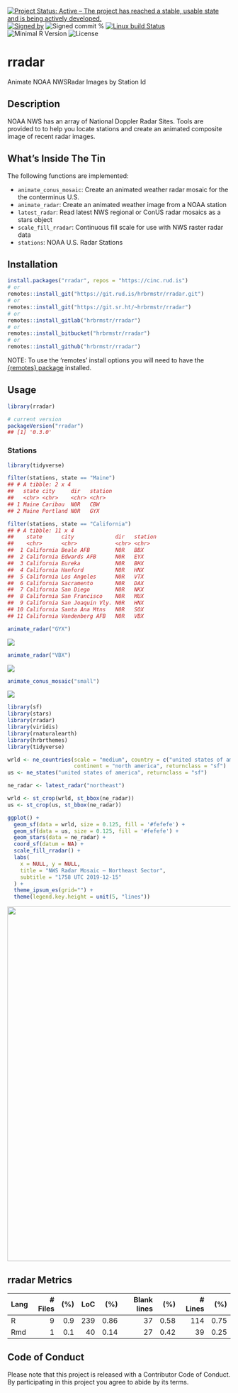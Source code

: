 
[![Project Status: Active – The project has reached a stable, usable
state and is being actively
developed.](https://www.repostatus.org/badges/latest/active.svg)](https://www.repostatus.org/#active)
[![Signed
by](https://img.shields.io/badge/Keybase-Verified-brightgreen.svg)](https://keybase.io/hrbrmstr)
![Signed commit
%](https://img.shields.io/badge/Signed_Commits-100%25-lightgrey.svg)
[![Linux build
Status](https://travis-ci.org/hrbrmstr/rradar.svg?branch=master)](https://travis-ci.org/hrbrmstr/rradar)  
![Minimal R
Version](https://img.shields.io/badge/R%3E%3D-3.2.0-blue.svg)
![License](https://img.shields.io/badge/License-MIT-blue.svg)

# rradar

Animate NOAA NWSRadar Images by Station Id

## Description

NOAA NWS has an array of National Doppler Radar Sites. Tools are
provided to to help you locate stations and create an animated composite
image of recent radar images.

## What’s Inside The Tin

The following functions are implemented:

  - `animate_conus_mosaic`: Create an animated weather radar mosaic for
    the the conterminus U.S.
  - `animate_radar`: Create an animated weather image from a NOAA
    station
  - `latest_radar`: Read latest NWS regional or ConUS radar mosaics as a
    stars object
  - `scale_fill_rradar`: Continuous fill scale for use with NWS raster
    radar data
  - `stations`: NOAA U.S. Radar Stations

## Installation

``` r
install.packages("rradar", repos = "https://cinc.rud.is")
# or
remotes::install_git("https://git.rud.is/hrbrmstr/rradar.git")
# or
remotes::install_git("https://git.sr.ht/~hrbrmstr/rradar")
# or
remotes::install_gitlab("hrbrmstr/rradar")
# or
remotes::install_bitbucket("hrbrmstr/rradar")
# or
remotes::install_github("hrbrmstr/rradar")
```

NOTE: To use the ‘remotes’ install options you will need to have the
[{remotes} package](https://github.com/r-lib/remotes) installed.

## Usage

``` r
library(rradar)

# current version
packageVersion("rradar")
## [1] '0.3.0'
```

### Stations

``` r
library(tidyverse)

filter(stations, state == "Maine")
## # A tibble: 2 x 4
##   state city     dir   station
##   <chr> <chr>    <chr> <chr>  
## 1 Maine Caribou  N0R   CBW    
## 2 Maine Portland N0R   GYX

filter(stations, state == "California")
## # A tibble: 11 x 4
##    state      city             dir   station
##    <chr>      <chr>            <chr> <chr>  
##  1 California Beale AFB        N0R   BBX    
##  2 California Edwards AFB      N0R   EYX    
##  3 California Eureka           N0R   BHX    
##  4 California Hanford          N0R   HNX    
##  5 California Los Angeles      N0R   VTX    
##  6 California Sacramento       N0R   DAX    
##  7 California San Diego        N0R   NKX    
##  8 California San Francisco    N0R   MUX    
##  9 California San Joaquin Vly. N0R   HNX    
## 10 California Santa Ana Mtns   N0R   SOX    
## 11 California Vandenberg AFB   N0R   VBX
```

``` r
animate_radar("GYX")
```

![](man/figures/README-right-coast-1.gif)<!-- -->

``` r
animate_radar("VBX")
```

![](man/figures/README-left-coast-1.gif)<!-- -->

``` r
animate_conus_mosaic("small")
```

![](man/figures/README-mosaic-1.gif)<!-- -->

``` r
library(sf)
library(stars)
library(rradar)
library(viridis)
library(rnaturalearth)
library(hrbrthemes)
library(tidyverse)

wrld <- ne_countries(scale = "medium", country = c("united states of america", "canada"), 
                     continent = "north america", returnclass = "sf")
us <- ne_states("united states of america", returnclass = "sf")

ne_radar <- latest_radar("northeast")

wrld <- st_crop(wrld, st_bbox(ne_radar))
us <- st_crop(us, st_bbox(ne_radar))

ggplot() +
  geom_sf(data = wrld, size = 0.125, fill = '#fefefe') +
  geom_sf(data = us, size = 0.125, fill = '#fefefe') +
  geom_stars(data = ne_radar) +
  coord_sf(datum = NA) +
  scale_fill_rradar() +
  labs(
    x = NULL, y = NULL,
    title = "NWS Radar Mosaic — Northeast Sector",
    subtitle = "1758 UTC 2019-12-15"
  ) +
  theme_ipsum_es(grid="") +
  theme(legend.key.height = unit(5, "lines"))
```

<img src="man/figures/README-stars-1.png" width="800" />

## rradar Metrics

| Lang | \# Files | (%) | LoC |  (%) | Blank lines |  (%) | \# Lines |  (%) |
| :--- | -------: | --: | --: | ---: | ----------: | ---: | -------: | ---: |
| R    |        9 | 0.9 | 239 | 0.86 |          37 | 0.58 |      114 | 0.75 |
| Rmd  |        1 | 0.1 |  40 | 0.14 |          27 | 0.42 |       39 | 0.25 |

## Code of Conduct

Please note that this project is released with a Contributor Code of
Conduct. By participating in this project you agree to abide by its
terms.
